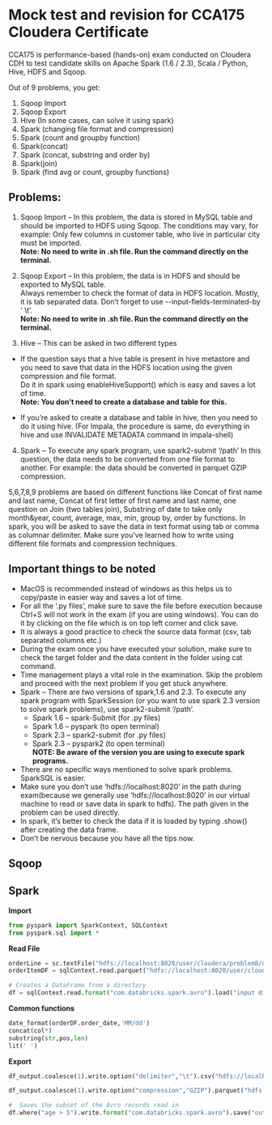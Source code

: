 # Mock test and revision for CCA175 Cloudera Certificate

CCA175 is performance-based (hands-on) exam conducted on Cloudera CDH
to test candidate skills on Apache Spark (1.6 / 2.3), Scala / Python, Hive, HDFS
and Sqoop.

Out of 9 problems, you get:

1. Sqoop Import
2. Sqoop Export
3. Hive (In some cases, can solve it using spark)
4. Spark (changing file format and compression)
5. Spark (count and groupby function)
6. Spark(concat)
7. Spark (concat, substring and order by)
8. Spark(join)
9. Spark (find avg or count, groupby functions)

## Problems:
1. Sqoop Import – In this problem, the data is stored in MySQL table and should
be imported to HDFS using Sqoop. The conditions may vary, for example:
Only few columns in customer table, who live in particular city must be
imported.\
__Note: No need to write in .sh file. Run the command directly on the
terminal.__

2. Sqoop Export – In this problem, the data is in HDFS and should be exported
to MySQL table.\
Always remember to check the format of data in HDFS location. Mostly, it is
tab separated data. Don’t forget to use --input-fields-terminated-by ‘ \t’.\
__Note: No need to write in .sh file. Run the command directly on the
terminal.__

3. Hive – This can be asked in two different types
  - If the question says that a hive table is present in hive metastore and
you need to save that data in the HDFS location using the given
compression and file format.\
Do it in spark using enableHiveSupport() which is easy and saves a lot
of time.\
__Note: You don’t need to create a database and table for this.__

  - If you’re asked to create a database and table in hive, then you need
to do it using hive. (For Impala, the procedure is same, do everything
in hive and use INVALIDATE METADATA command in impala-shell)

4. Spark – To execute any spark program, use spark2-submit ‘/path’
In this question, the data needs to be converted from one file format to
another. For example: the data should be converted in parquet GZIP
compression.

5,6,7,8,9 problems are based on different functions like Concat of first name and
last name, Concat of first letter of first name and last name, one question on Join
(two tables join), Substring of date to take only month&year, count, average, max,
min, group by, order by functions.
In spark, you will be asked to save the data in text format using tab or comma as
columnar delimiter. Make sure you’ve learned how to write using different file
formats and compression techniques.

## Important things to be noted
- MacOS is recommended instead of windows as this helps us to copy/paste
in easier way and saves a lot of time.
- For all the ‘.py files’, make sure to save the file before execution because
Ctrl+S will not work in the exam (if you are using windows). You can do it by
clicking on the file which is on top left corner and click save.
- It is always a good practice to check the source data format (csv, tab
separated columns etc.)
- During the exam once you have executed your solution, make sure to check
the target folder and the data content in the folder using cat command.
- Time management plays a vital role in the examination. Skip the problem and
proceed with the next problem if you get stuck anywhere.
- Spark – There are two versions of spark,1.6 and 2.3. To execute any spark
program with SparkSession (or you want to use spark 2.3 version to solve
spark problems), use spark2-submit ‘/path’.
  - Spark 1.6 – spark-Submit (for .py files)
  - Spark 1.6 – pyspark (to open terminal)
  - Spark 2.3 – spark2-submit (for .py files)
  - Spark 2.3 – pyspark2 (to open terminal) \
__NOTE: Be aware of the version you are using to execute spark programs.__
- There are no specific ways mentioned to solve spark problems. SparkSQL is
easier.
- Make sure you don’t use ‘hdfs://localhost:8020’ in the path during
exam(because we generally use ‘hdfs://localhost:8020’ in our virtual
machine to read or save data in spark to hdfs).
The path given in the problem can be used directly.
- In spark, it’s better to check the data if it is loaded by typing .show() after
creating the data frame.
- Don’t be nervous because you have all the tips now.

## Sqoop

## Spark
__Import__
```python
from pyspark import SparkContext, SQLContext
from pyspark.sql import *
```

__Read File__
```Python
orderLine = sc.textFile("hdfs://localhost:8020/user/cloudera/problem8/data/orders")
orderItemDF = sqlContext.read.parquet("hdfs://localhost:8020/user/cloudera/problem8/data/orderItems")

# Creates a DataFrame from a directory
df = sqlContext.read.format("com.databricks.spark.avro").load("input dir")

```

__Common functions__
```python
date_format(orderDF.order_date,'MM/dd')
concat(col*)
substring(str,pos,len)
lit(' ')
```

__Export__
```python
df_output.coalesce(1).write.option("delimiter","\t").csv("hdfs://localhost:8020/user/cloudera/problem5/solution")

df_output.coalesce(1).write.option("compression","GZIP").parquet("hdfs://localhost:8020/user/cloudera/problem5/solution")

#  Saves the subset of the Avro records read in
df.where("age > 5").write.format("com.databricks.spark.avro").save("output dir")

```
